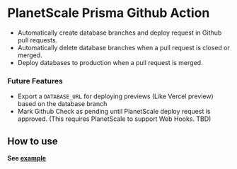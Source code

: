 # PlanetScale Prisma Github Action

- Automatically create database branches and deploy request in Github pull requests.
- Automatically delete database branches when a pull request is closed or merged.
- Deploy databases to production when a pull request is merged.

### Future Features

- Export a `DATABASE_URL` for deploying previews (Like Vercel preview) based on the database branch
- Mark Github Check as pending until PlanetScale deploy request is approved. (This requires PlanetScale to support Web Hooks. TBD)

## How to use

**See [example](./example/)**
